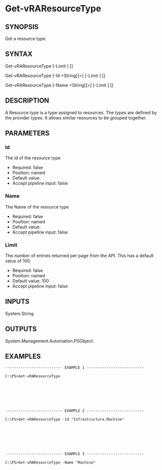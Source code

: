 # Get-vRAResourceType

## SYNOPSIS
    
Get a resource type

## SYNTAX
 Get-vRAResourceType [-Limit <String>] [<CommonParameters>] Get-vRAResourceType [-Id <String[]>] [-Limit <String>] [<CommonParameters>] Get-vRAResourceType [-Name <String[]>] [-Limit <String>] [<CommonParameters>]    

## DESCRIPTION

A Resource type is a type assigned to resources. The types are defined by the provider types. 
It allows similar resources to be grouped together.

## PARAMETERS


### Id

The id of the resource type

* Required: false
* Position: named
* Default value: 
* Accept pipeline input: false

### Name

The Name of the resource type

* Required: false
* Position: named
* Default value: 
* Accept pipeline input: false

### Limit

The number of entries returned per page from the API. This has a default value of 100.

* Required: false
* Position: named
* Default value: 100
* Accept pipeline input: false

## INPUTS

System.String

## OUTPUTS

System.Management.Automation.PSObject.

## EXAMPLES
```
-------------------------- EXAMPLE 1 --------------------------

C:\PS>Get-vRAResourceType







-------------------------- EXAMPLE 2 --------------------------

C:\PS>Get-vRAResourceType -Id "Infrastructure.Machine"







-------------------------- EXAMPLE 3 --------------------------

C:\PS>Get-vRAResourceType -Name "Machine"
```

